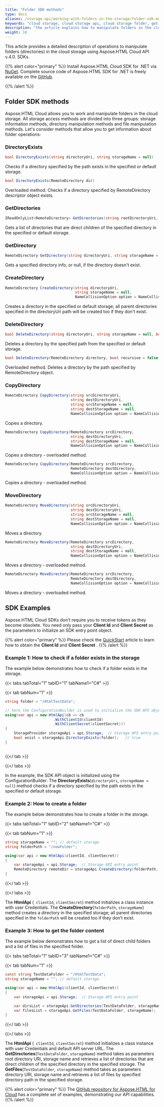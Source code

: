 ```yaml
---
title: "Folder SDK methods"
type: docs
aliases: /storage-api/working-with-folders-in-the-storage/folder-sdk-methods
keywords: "cloud storage, cloud storage api, cloud storage folder, get folder content, create folder, delete folder, copy folder, move folder, Python, PHP, Perl, Android, Swift, C#, Java, Node.js"
description: "the article explains how to manipulate folders in the cloud storage using Aspose.HTML Cloud API v.4.0. SDKs are also available in PHP, Perl, Android, Swift, C#, Java and more to help developers speed up their development."
weight: 10
---
```


This article provides a detailed description of operations to manipulate folders (directories) in the cloud storage using Aspose.HTML Cloud API v.4.0. SDKs.

{{% alert color="primary" %}} 
Install Aspose.HTML Cloud SDK for .NET via [NuGet](https://www.nuget.org/packages/Aspose.HTML-Cloud/). Complete source code of Aspose.HTML SDK for .NET is freely available on the [GitHub](https://github.com/aspose-html-cloud/aspose-html-cloud-dotnet).

{{% /alert %}}  

## **Folder SDK methods**

Aspose.HTML Cloud allows you to work and manipulate folders in the cloud storage. All storage access methods are divided into three groups: storage information methods, directory manipulation methods and file manipulation methods. Let's consider methods that allow you to get information about folder operations:

### **DirectoryExists**

```c#
bool DirectoryExists(string directoryUri, string storageName = null)
```

Checks if a directory specified by the path exists in the specified or default storage.

```c#
bool DirectoryExists(RemoteDirectory dir)
```

Overloaded method. Checks if a directory specified by RemoteDirectory descriptor object exists.

### **GetDirectories**

```c#
IReadOnlyList<RemoteDirectory> GetDirectories(string rootDirectoryUri, string storageName = null)
```

Gets a list of directories that are direct children of the specified directory in the specified or default storage.

### **GetDirectory**

```c#
RemoteDirectory GetDirectory(string directoryUri, string storageName = null)
```

Gets a specified directory info, or null, if the directory doesn't exist.

### **CreateDirectory**

```c#
RemoteDirectory CreateDirectory(string directoryUri, 
                                string storageName = null, 
                                NameCollisionOption option = NameCollisionOption.FailIfExists)
```

Creates a directory in the specified or default storage; all parent directories specified in the directoryUri path will be created too if they don't exist.

### **DeleteDirectory**

```c#
bool DeleteDirectory(string directoryUri, string storageName = null, bool recursive = false)
```

Deletes a directory by the specified path from the specified or default storage.

```c#
bool DeleteDirectory(RemoteDirectory directory, bool recursive = false)
```

Overloaded method. Deletes a directory by the path specified by RemoteDirectory object.

### **CopyDirectory**

```c#
RemoteDirectory CopyDirectory(string srcDirectoryUri, 
                              string destDirectoryUri, 
                              string srcStorageName = null, 
                              string destStorageName = null, 
                              NameCollisionOption option = NameCollisionOption.FailIfExists)
```

Copies a directory.

```c#
RemoteDirectory CopyDirectory(RemoteDirectory srcDirectory, 
                              string destDirectoryUri, 
                              string destStorageName = null, 
                              NameCollisionOption option = NameCollisionOption.FailIfExists)
```

Copies a directory - overloaded method.

```c#
RemoteDirectory CopyDirectory(RemoteDirectory srcDirectory, 
                              RemoteDirectory destDirectory, 
                              NameCollisionOption option = NameCollisionOption.FailIfExists)
```

Copies a directory - overloaded method.

### **MoveDirectory**

```c#
RemoteDirectory MoveDirectory(string srcDirectoryUri, 
                              string destDirectoryUri, 
                              string srcStorageName = null, 
                              string destStorageName = null, 
                              NameCollisionOption option = NameCollisionOption.FailIfExists)
```

Moves a directory.

```c#
RemoteDirectory MoveDirectory(RemoteDirectory srcDirectory, 
                              string destDirectoryUri, 
                              string destStorageName = null, 
                              NameCollisionOption option = NameCollisionOption.FailIfExists)
```

Moves a directory - overloaded method.

```c#
RemoteDirectory MoveDirectory(RemoteDirectory srcDirectory, 
                              RemoteDirectory destDirectory, 
                              NameCollisionOption option = NameCollisionOption.FailIfExists)
```

Moves a directory - overloaded method.



## **SDK Examples**

Aspose.HTML Cloud  SDKs don't require you to receive tokens as they become obsolete. You need only pass your **Client Id** and **Client Secret** as the parameters to initialize an SDK entry point object.

{{% alert color="primary" %}} 
Please check the [QuickStart](/html/quickstart/) article to learn how to obtain the **Client Id** and **Client Secret** .
{{% /alert %}} 

### **Example 1: How to check if a folder exists in the storage**

The example below demonstrates how to check if a folder exists in the storage.

{{< tabs tabTotal="1" tabID="1" tabName1="C#" >}}

{{< tab tabNum="1" >}}

```c#
string folder = "/HtmlTestData";

// here the ConfigurationBuilder is used to initialize the SDK API object
using(var api = new HtmlApi(cb => cb
                      .WithClientId(clientId)
                      .WithClientSecret(clientSecret)))
{
    StorageProvider storageApi = api.Storage;  // Storage API entry point
    bool exist = storageApi.DirectoryExists(folder);   // true
}
			
```

{{</ tab >}}

{{</ tabs >}}

In the example, the SDK API object is initialized using the ConfigurationBuilder. The **DirectoryExists**(`directoryUri`, `storageName = null`) method checks if a directory specified by the path exists in the specified or default storage. 


### **Example 2: How to create a folder**

The example below demonstrates how to create a folder in the storage.

{{< tabs tabTotal="1" tabID="2" tabName1="C#" >}}

{{< tab tabNum="1" >}}

```c#
string storageName = ""; // default storage
string folderPath = "/newFolder";

using(var api = new HtmlApi(clientId, clientSecret))
{
    var storageApi = api.Storage;  // Storage API entry point 
    RemoteDirectory remoteDir = storageApi.CreateDirectory(folderPath, storageName);
}

```

{{</ tab >}}

{{</ tabs >}}

The **HtmlApi** (` clientId`, `clientSecret`) method initializes a class instance with user Credentials. The **CreateDirectory**(`folderPath`, `storageName`) method creates a directory in the specified storage; all parent directories specified in the `folderPath` will be created too if they don’t exist.

### **Example 3: How to get the folder content**

The example below demonstrates how to get a list of direct child folders and a list of files in the specified folder.

{{< tabs tabTotal="1" tabID="3" tabName1="C#" >}}

{{< tab tabNum="1" >}}

```c#
const string TestDataFolder = "/HtmlTestData";
string storageName = ""; // default storage

using(var api = new HtmlApi(clientId, clientSecret))
{
    var storageApi = api.Storage;  // Storage API entry point 

    var dirsList = storageApi.GetDirectories(TestDataFolder, storageName);
    var filesList = storageApi.GetFiles(TestDataFolder, storageName);
}
```

{{</ tab >}}

{{</ tabs >}}

The **HtmlApi** (` clientId`, `clientSecret`) method initializes a class instance with user Credentials and default API server URL. The **GetDirectories**(`TestDataFolder`, `storageName`) method takes as parameters root directory URI, storage name and retrieves a list of directories that are direct children of the specified directory in the specified storage. The **GetFiles**(`TestDataFolder`, `storageName`) method takes as parameters directory URI, storage name and retrieves a list of files by specified directory path in the specified storage.

{{% alert color="primary" %}} 
The [GitHub repository for Aspose.HTML for Cloud](https://github.com/aspose-html-cloud) has a complete set of examples, demonstrating our API capabilities.
{{% /alert %}} 



